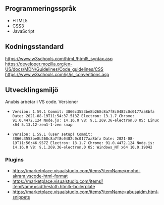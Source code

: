 ## Programmeringsspråk
* HTML5
* CSS3
* JavaScript

## Kodningsstandard
https://www.w3schools.com/htmL/html5_syntax.asp <br>
https://developer.mozilla.org/en-US/docs/MDN/Guidelines/Code_guidelines/CSS <br>
https://www.w3schools.com/js/js_conventions.asp <br>

## Utvecklingsmiljö
Anubis arbetar i VS code. 
Versioner

 * `Version: 1.59.1
Commit: 3866c3553be8b268c8a7f8c0482c0c0177aa8bfa
Date: 2021-08-19T11:54:37.513Z
Electron: 13.1.7
Chrome: 91.0.4472.124
Node.js: 14.16.0
V8: 9.1.269.36-electron.0
OS: Linux x64 5.13.12-zen1-1-zen snap`

* `Version: 1.59.1 (user setup)
Commit: 3866c3553be8b268c8a7f8c0482c0c0177aa8bfa
Date: 2021-08-19T11:56:46.957Z
Electron: 13.1.7
Chrome: 91.0.4472.124
Node.js: 14.16.0
V8: 9.1.269.36-electron.0
OS: Windows_NT x64 10.0.19042`

### Plugins 
* https://marketplace.visualstudio.com/items?itemName=mohd-akram.vscode-html-format
* https://marketplace.visualstudio.com/items?itemName=sidthesloth.html5-boilerplate
* https://marketplace.visualstudio.com/items?itemName=abusaidm.html-snippets
